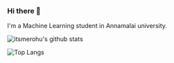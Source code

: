 ### Hi there 👋

I'm a Machine Learning student in Annamalai university.



![itsmerohu's github stats](https://github-readme-stats.vercel.app/api?username=itsmerohu&show_icons=true&theme=cobalt)

![Top Langs](https://github-readme-stats.vercel.app/api/top-langs/?username=itsmerohu&show_icons=true&theme=radical,cobalt)
